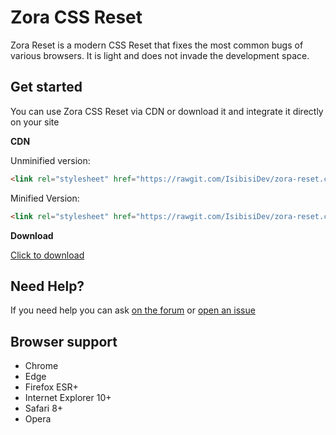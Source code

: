 # Zora CSS Reset

Zora Reset is a modern CSS Reset that fixes the most common bugs of various browsers. It is light and does not invade the development space.

## Get started
You can use Zora CSS Reset via CDN or download it and integrate it directly on your site

**CDN**

Unminified version:

```html
<link rel="stylesheet" href="https://rawgit.com/IsibisiDev/zora-reset.css/master/zora-reset.css" integrity="sha384-eCxCpudlXZVWkLnm1d0ESA6X6Hwrkn0i7ZPWl7uwx9kwOF7N6eH1KEqbdNJEMJVB" crossorigin="anonymous">
```  

Minified Version:

```html
<link rel="stylesheet" href="https://rawgit.com/IsibisiDev/zora-reset.css/master/zora-reset.min.css" integrity="sha384-AOdutQzT3JZSUqBFuEoWrG/zj76YsDG2yGleQKDOK8N5Nf1fxH7WXypkCmWkUKhg" crossorigin="anonymous">
```  

**Download**

[Click to download](https://github.com/IsibisiDev/zora-reset.css/archive/master.zip)

## Need Help?
If you need help you can ask [on the forum](http://isibisitgbots.altervista.org/forum/) or [open an issue](https://github.com/IsibisiDev/zora-reset.css/issues/new)

## Browser support
* Chrome
* Edge
* Firefox ESR+
* Internet Explorer 10+
* Safari 8+
* Opera

